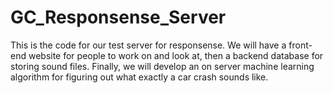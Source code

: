 # GC_Responsense_Server
This is the code for our test server for responsense. 
We will have a front-end website for people to work on and look at, then a backend database for storing sound files.
Finally, we will develop an on server machine learning algorithm for figuring out what exactly a car crash sounds like.
